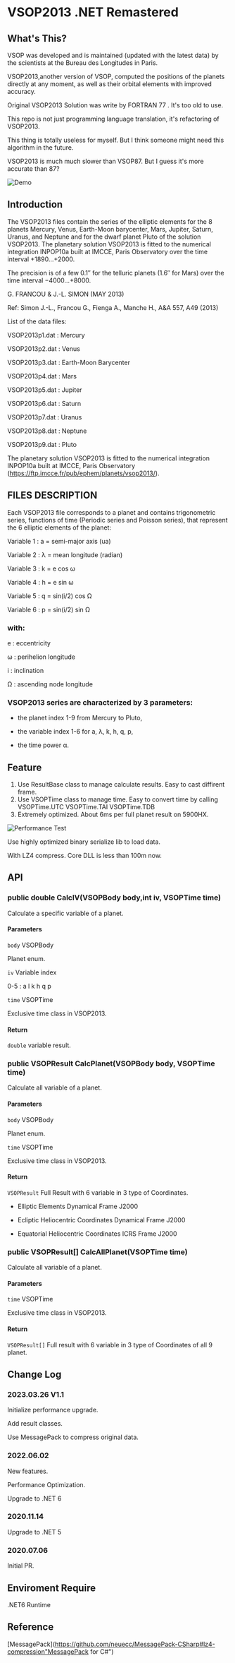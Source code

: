 # VSOP2013 .NET Remastered

## What's This?

VSOP was developed and is maintained (updated with the latest data) by the scientists at the Bureau des Longitudes in Paris.

VSOP2013,another version of VSOP, computed the positions of the planets directly at any moment, as well as their orbital elements with improved accuracy.

Original VSOP2013 Solution was write by FORTRAN 77 . It's too old to use.

This repo is not just programming language translation, it's  refactoring of VSOP2013.

This thing is totally useless for myself. But I think someone might need this algorithm in the future.

VSOP2013 is much much slower than VSOP87. But I guess it's more accurate than 87?

![Demo](https://github.com/kingsznhone/VSOP2013.NET/blob/main/Demo.png)

## Introduction

The VSOP2013 files contain the series of the elliptic elements for the 8 planets Mercury, Venus, Earth-Moon barycenter, Mars, Jupiter, Saturn, Uranus, and Neptune and for the dwarf planet Pluto of the solution VSOP2013. The planetary solution VSOP2013 is fitted to the numerical integration INPOP10a built at IMCCE, Paris Observatory over the time interval +1890...+2000.

The precision is of a few 0.1″ for the telluric planets (1.6″ for Mars) over the time interval −4000...+8000.

G. FRANCOU & J.-L. SIMON (MAY 2013) 
 
Ref: Simon J.-L., Francou G., Fienga A., Manche H., A&A 557, A49 (2013) 

List of the data files: 

VSOP2013p1.dat : Mercury  

VSOP2013p2.dat : Venus  

VSOP2013p3.dat : Earth-Moon Barycenter 

VSOP2013p4.dat : Mars  

VSOP2013p5.dat : Jupiter  

VSOP2013p6.dat : Saturn  

VSOP2013p7.dat : Uranus  

VSOP2013p8.dat : Neptune  

VSOP2013p9.dat : Pluto 
 
The planetary solution VSOP2013 is fitted to the numerical integration INPOP10a built at IMCCE, Paris Observatory (https://ftp.imcce.fr/pub/ephem/planets/vsop2013/).   


## FILES DESCRIPTION 
 
 Each VSOP2013 file corresponds to a planet and contains trigonometric series, functions of time (Periodic series and Poisson series), that represent the 6 elliptic elements of the planet:  

Variable 1 : a = semi-major axis (ua)  

Variable 2 : λ = mean longitude  (radian)  

Variable 3 : k = e cos ω

Variable 4 : h = e sin ω

Variable 5 : q = sin(i/2) cos Ω

Variable 6 : p = sin(i/2) sin Ω 
 
### with: 

e : eccentricity  

ω : perihelion longitude 

i : inclination 

Ω : ascending node longitude 
 
### VSOP2013 series are characterized by 3 parameters: 

- the planet index 1-9 from Mercury to Pluto,  

- the variable index 1-6 for a, λ, k, h, q, p, 

- the time power α.

## Feature

1. Use ResultBase class to manage calculate results. Easy to cast diffirent frame.
2. Use VSOPTime class to manage time. Easy to convert time by calling VSOPTime.UTC VSOPTime.TAI VSOPTime.TDB
3. Extremely optimized. About 6ms per full planet result on 5900HX.

![Performance Test](https://github.com/kingsznhone/VSOP2013.NET/blob/main/Performance.png)

Use highly optimized binary serialize lib to load data.

With LZ4 compress. Core DLL is less than 100m now.

## API
 
### public double CalcIV(VSOPBody body,int iv, VSOPTime time)

Calculate a specific variable of  a planet.

#### Parameters

```body``` VSOPBody

Planet enum.

```iv``` Variable index

0-5 : a l k h q p

```time``` VSOPTime

Exclusive time class in VSOP2013.

#### Return

```double``` variable result.

### public VSOPResult CalcPlanet(VSOPBody body, VSOPTime time)

Calculate all variable of a planet.

#### Parameters

```body``` VSOPBody

Planet enum.

```time``` VSOPTime

Exclusive time class in VSOP2013.

#### Return

```VSOPResult``` Full Result with 6 variable in 3 type of  Coordinates.

- Elliptic Elements Dynamical Frame J2000

- Ecliptic Heliocentric Coordinates Dynamical Frame J2000
 
- Equatorial Heliocentric Coordinates ICRS Frame J2000

### public VSOPResult[] CalcAllPlanet(VSOPTime time)

Calculate all variable of a planet.

#### Parameters

```time``` VSOPTime

Exclusive time class in VSOP2013.

#### Return

```VSOPResult[]``` Full result with 6 variable in 3 type of  Coordinates of all 9 planet.

## Change Log

### 2023.03.26 V1.1

Initialize performance upgrade.

Add result classes.

Use MessagePack to compress original data.

### 2022.06.02

New features.

Performance Optimization.

Upgrade to .NET 6

### 2020.11.14

Upgrade to .NET 5

### 2020.07.06

Initial PR.

## Enviroment Require

.NET6 Runtime

## Reference
 
 [MessagePack](https://github.com/neuecc/MessagePack-CSharp#lz4-compression"MessagePack for C#")

